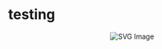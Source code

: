 # testing
<p align="center">
<img src="http://github-ip-peek-production.up.railway.app/getInfo.svg" alt="SVG Image">
</p>
